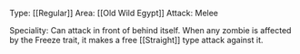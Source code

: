 Type: [[Regular]]
Area: [[Old Wild Egypt]]
Attack: Melee

Speciality: Can attack in front of behind itself. When any zombie is affected by the Freeze trait, it makes a free [[Straight]] type attack against it.